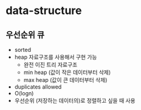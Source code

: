 # data-structure

## 우선순위 큐 
- sorted 
- heap 자료구조를 사용해서 구현 가능
  - 완전 이진 트리 자료구조  
  -  min heap (값이 작은 데이터부터 삭제)
  -  max heap (값이 큰 데이터부터 삭제) 
- duplicates allowed
- O(logn) 
- 우선순위 (저장하는 데이터의)로 정렬하고 싶을 때 사용 
